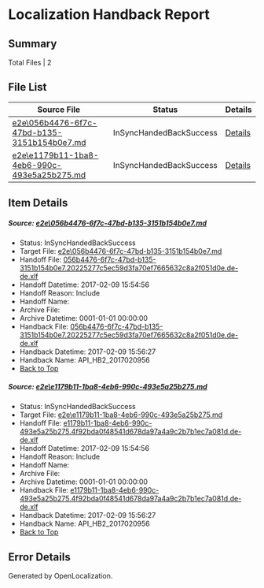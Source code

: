 # <a name='report-top'></a> Localization Handback Report

## Summary
 Total Files | 2

## File List
 Source File | Status | Details 
 ----------- | ------ | ------- 
 [e2e\056b4476-6f7c-47bd-b135-3151b154b0e7.md](https://github.com/OpenLocalizationTestOrg/ol-test0/blob/44ab15f0ff949e2fa09ea695d260e8fb2f0ce752/e2e/056b4476-6f7c-47bd-b135-3151b154b0e7.md) | InSyncHandedBackSuccess | [Details](#7afaffdb54cda1429022b93b78f783f2e493d26f1)
 [e2e\e1179b11-1ba8-4eb6-990c-493e5a25b275.md](https://github.com/OpenLocalizationTestOrg/ol-test0/blob/44ab15f0ff949e2fa09ea695d260e8fb2f0ce752/e2e/e1179b11-1ba8-4eb6-990c-493e5a25b275.md) | InSyncHandedBackSuccess | [Details](#0fa7ead58e074b0572996c46907fd0afcc10b34414)

## Item Details
##### <a name='7afaffdb54cda1429022b93b78f783f2e493d26f1'></a> Source: [e2e\056b4476-6f7c-47bd-b135-3151b154b0e7.md](https://github.com/OpenLocalizationTestOrg/ol-test0/blob/44ab15f0ff949e2fa09ea695d260e8fb2f0ce752/e2e/056b4476-6f7c-47bd-b135-3151b154b0e7.md)
* Status: InSyncHandedBackSuccess
* Target File: [e2e\056b4476-6f7c-47bd-b135-3151b154b0e7.md](https://github.com/OpenLocalizationTestOrg/ol-test0-dede/blob/06138cb9fe07b0f2faaa47d1b48b3a307fe60c3e/e2e/056b4476-6f7c-47bd-b135-3151b154b0e7.md)
* Handoff File: [056b4476-6f7c-47bd-b135-3151b154b0e7.20225277c5ec59d3fa70ef7665632c8a2f051d0e.de-de.xlf](https://github.com/OpenLocalizationTestOrg/ol-test0-handoff/blob/4f2491cd57fa1f85dca47855600ab8f2049b22a0/ol-handoff/OpenLocalizationTestOrg/ol-test0-dede/shujia/ht/056b4476-6f7c-47bd-b135-3151b154b0e7.20225277c5ec59d3fa70ef7665632c8a2f051d0e.de-de.xlf)
* Handoff Datetime: 2017-02-09 15:54:56
* Handoff Reason: Include
* Handoff Name: 
* Archive File: 
* Archive Datetime: 0001-01-01 00:00:00
* Handback File: [056b4476-6f7c-47bd-b135-3151b154b0e7.20225277c5ec59d3fa70ef7665632c8a2f051d0e.de-de.xlf](https://github.com/OpenLocalizationTestOrg/ol-test0-handback/blob/ad0f98446bb9a3085e574ed9ab539888bd23107c/ol-handback/OpenLocalizationTestOrg/ol-test0-dede/shujia/ht/056b4476-6f7c-47bd-b135-3151b154b0e7.20225277c5ec59d3fa70ef7665632c8a2f051d0e.de-de.xlf)
* Handback Datetime: 2017-02-09 15:56:27
* Handback Name: API_HB2_2017020956
* [Back to Top](#report-top)

##### <a name='0fa7ead58e074b0572996c46907fd0afcc10b34414'></a> Source: [e2e\e1179b11-1ba8-4eb6-990c-493e5a25b275.md](https://github.com/OpenLocalizationTestOrg/ol-test0/blob/44ab15f0ff949e2fa09ea695d260e8fb2f0ce752/e2e/e1179b11-1ba8-4eb6-990c-493e5a25b275.md)
* Status: InSyncHandedBackSuccess
* Target File: [e2e\e1179b11-1ba8-4eb6-990c-493e5a25b275.md](https://github.com/OpenLocalizationTestOrg/ol-test0-dede/blob/06138cb9fe07b0f2faaa47d1b48b3a307fe60c3e/e2e/e1179b11-1ba8-4eb6-990c-493e5a25b275.md)
* Handoff File: [e1179b11-1ba8-4eb6-990c-493e5a25b275.4f92bda0f48541d678da97a4a9c2b7b1ec7a081d.de-de.xlf](https://github.com/OpenLocalizationTestOrg/ol-test0-handoff/blob/4f2491cd57fa1f85dca47855600ab8f2049b22a0/ol-handoff/OpenLocalizationTestOrg/ol-test0-dede/shujia/ht/e1179b11-1ba8-4eb6-990c-493e5a25b275.4f92bda0f48541d678da97a4a9c2b7b1ec7a081d.de-de.xlf)
* Handoff Datetime: 2017-02-09 15:54:56
* Handoff Reason: Include
* Handoff Name: 
* Archive File: 
* Archive Datetime: 0001-01-01 00:00:00
* Handback File: [e1179b11-1ba8-4eb6-990c-493e5a25b275.4f92bda0f48541d678da97a4a9c2b7b1ec7a081d.de-de.xlf](https://github.com/OpenLocalizationTestOrg/ol-test0-handback/blob/ad0f98446bb9a3085e574ed9ab539888bd23107c/ol-handback/OpenLocalizationTestOrg/ol-test0-dede/shujia/ht/e1179b11-1ba8-4eb6-990c-493e5a25b275.4f92bda0f48541d678da97a4a9c2b7b1ec7a081d.de-de.xlf)
* Handback Datetime: 2017-02-09 15:56:27
* Handback Name: API_HB2_2017020956
* [Back to Top](#report-top)


## Error Details

Generated by OpenLocalization.
